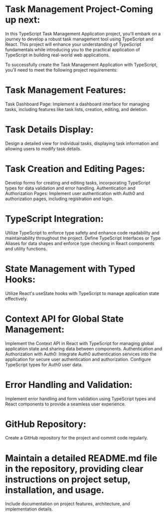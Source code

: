 # Task Management Project-Coming up next:

In this TypeScript Task Management Application project, you'll embark on a journey to develop a robust task management tool using TypeScript and React. This project will enhance your understanding of TypeScript fundamentals while introducing you to the practical application of TypeScript in building real-world web applications.

To successfully create the Task Management Application with TypeScript, you'll need to meet the following project requirements:

# Task Management Features:
Task Dashboard Page:
Implement a dashboard interface for managing tasks, including features like task lists, creation, editing, and deletion.
# Task Details Display:
Design a detailed view for individual tasks, displaying task information and allowing users to modify task details.
# Task Creation and Editing Pages:
Develop forms for creating and editing tasks, incorporating TypeScript types for data validation and error handling.
Authentication and Authorization Pages:
Implement user authentication with Auth0 and authorization pages, including registration and login.
# TypeScript Integration:
Utilize TypeScript to enforce type safety and enhance code readability and maintainability throughout the project.
Define TypeScript Interfaces or Type Aliases for data shapes and enforce type checking in React components and utility functions.
# State Management with Typed Hooks:
Utilize React's useState hooks with TypeScript to manage application state effectively.
# Context API for Global State Management:
Implement the Context API in React with TypeScript for managing global application state and sharing data between components.
Authentication and Authorization with Auth0:
Integrate Auth0 authentication services into the application for secure user authentication and authorization.
Configure TypeScript types for Auth0 user data.
# Error Handling and Validation:
Implement error handling and form validation using TypeScript types and React components to provide a seamless user experience.
# GitHub Repository:
Create a GitHub repository for the project and commit code regularly.
# Maintain a detailed README.md file in the repository, providing clear instructions on project setup, installation, and usage.
Include documentation on project features, architecture, and implementation details.
